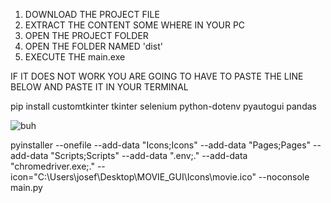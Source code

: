 1. DOWNLOAD THE PROJECT FILE
2. EXTRACT THE CONTENT SOME WHERE IN YOUR PC
3. OPEN THE PROJECT FOLDER
4. OPEN THE FOLDER NAMED 'dist'
5. EXECUTE THE main.exe

IF IT DOES NOT WORK YOU ARE GOING TO HAVE TO PASTE THE LINE BELOW AND PASTE IT IN YOUR TERMINAL

pip install customtkinter tkinter selenium python-dotenv pyautogui pandas


![buh](https://github.com/FlamingoLindo/MOVIE_GUI/assets/101421364/ac28ee4d-4ab2-4706-9bb7-18459fddaa57)

pyinstaller --onefile --add-data "Icons;Icons" --add-data "Pages;Pages" --add-data "Scripts;Scripts" --add-data ".env;." --add-data "chromedriver.exe;." --icon="C:\\Users\\josef\\Desktop\\MOVIE_GUI\\Icons\\movie.ico" --noconsole main.py



